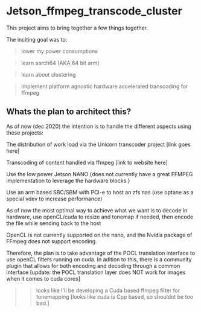 # Jetson_ffmpeg_transcode_cluster

 This project aims to bring together a few things together. 

The inciting goal was to:
>lower my power consumptions

>learn aarch64 (AKA 64 bit arm)

>learn about clustering 

>implement platform agnostic hardware accelerated transcoding for ffmpeg


## Whats the plan to architect this?

As of now (dec 2020) the intention is to handle the different aspects using these projects:

The distribution of work load via the Unicorn transcoder project [link goes here]

Transcoding of content handled via ffmpeg [link to website here]

Use the low power Jetson NANO {does not currently have a great FFMPEG implementation to leverage the hardware blocks.}

Use an arm based SBC/SBM with PCI-e to host an zfs nas (use optane as a special vdev to increase performance)

As of now the most optimal way to achieve what we want is to decode in hardware, use openCL/cuda to resize and tonemap if needed, then encode the file while sending back to the host 

OpenCL is not currently supported on the nano, and the Nvidia package of FFmpeg does not support encoding.

Therefore, the plan is to take advantage of the POCL translation interface to use openCL filters running on cuda. In adition to this, there is a community plugin that allows for both encoding and decoding through a common interface [update: the POCL translation layer does NOT work for images when it comes to cuda cores]

>>looks like I'll be developing a Cuda based ffmpeg filter for tonemapping [looks like cuda is Cpp based, so shouldnt be too bad.]
     
  
